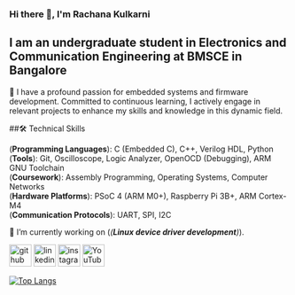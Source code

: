 ### Hi there 👋, I'm Rachana Kulkarni
## I am an undergraduate student in Electronics and Communication Engineering at BMSCE in Bangalore

🚀 I have a profound passion for embedded systems and firmware development. Committed to continuous learning, I actively engage in relevant projects to enhance my skills and knowledge in this dynamic field.

##🛠️ Technical Skills  

(**Programming Languages**): C (Embedded C), C++, Verilog HDL, Python  
(**Tools**): Git, Oscilloscope, Logic Analyzer, OpenOCD (Debugging), ARM GNU Toolchain  
(**Coursework**): Assembly Programming, Operating Systems, Computer Networks  
(**Hardware Platforms**): PSoC 4 (ARM M0+), Raspberry Pi 3B+, ARM Cortex-M4  
(**Communication Protocols**): UART, SPI, I2C  

🎯 I’m currently working on (*(**Linux device driver development**)*). 


[<img src='https://cdn.jsdelivr.net/npm/simple-icons@3.0.1/icons/github.svg' alt='github' height='40'>](https://github.com/rachana-k-kulkarni)  [<img src='https://cdn.jsdelivr.net/npm/simple-icons@3.0.1/icons/linkedin.svg' alt='linkedin' height='40'>](https://www.linkedin.com/in/rachana-k-kulkarni/)  [<img src='https://cdn.jsdelivr.net/npm/simple-icons@3.0.1/icons/instagram.svg' alt='instagram' height='40'>](https://www.instagram.com/creata_kulkarni/?hl=en)  [<img src='https://cdn.jsdelivr.net/npm/simple-icons@3.0.1/icons/youtube.svg' alt='YouTube' height='40'>](www.youtube.com/@Creata_Kulkarni)  

[![Top Langs](https://github-readme-stats.vercel.app/api/top-langs/?username=rachana-k-kulkarni)](https://github.com/anuraghazra/github-readme-stats)
